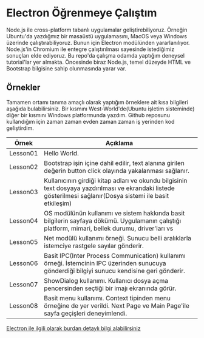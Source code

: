 # Electron Öğrenmeye Çalıştım

Node.js ile cross-platform tabanlı uygulamalar geliştirebiliyoruz. Örneğin Ubuntu'da yazdığmız bir masaüstü uygulamasını, MacOS veya Windows üzerinde çalıştırabiliyoruz. Bunun için Electron modülünden yararlanılıyor. Node.js'in Chromium ile entegre çalıştırılması sayesinde istediğimiz sonuçları elde ediyoruz. Bu repo'da çalışma odamda yaptığım deneysel tutorial'lar yer almakta. Öncesinde biraz Node.js, temel düzeyde HTML ve Bootstrap bilgisine sahip olunmasında yarar var.

## Örnekler

Tamamen ortamı tanıma amaçlı olarak yaptığım örneklere ait kısa bilgileri aşağıda bulabilirsiniz. Bir kısmını West-World'de(Ubuntu işletim sisteminde) diğer bir kısmını Windows platformunda yazdım. Github reposunu kullandığım için zaman zaman evden zaman zaman iş yerinden kod geliştirdim.

Örnek           | Açıklama
--------------- | ----------------------------------------------------------------------
Lesson01 | Hello World.
Lesson02 | Bootstrap işin içine dahil edilir, text alanına girilen değerin button click olayında yakalanması sağlanır.
Lesson03 | Kullanıcının girdiği kitap adları ve okundu bilgisinin text dosyaya yazdırılması ve ekrandaki listede gösterilmesi sağlanır(Dosya sistemi ile basit etkileşim)
Lesson04 | OS modülünün kullanımı ve sistem hakkında basit bilgilerin sayfaya dökümü. Uygulamanın çalıştığı platform, mimari, bellek durumu, driver'ları vs
Lesson05 | Net modülü kullanımı örneği. Sunucu belli aralıklarla istemciye rastgele sayılar gönderir.
Lesson06 | Basit IPC(Inter Process Communication) kullanımı örneği. İstemcinin IPC üzerinden sunucuya gönderdiği bilgiyi sunucu kendisine geri gönderir.
Lesson07 | ShowDialog kullanımı. Kullanıcı dosya açma pencersinden seçtiği bir imajı ekranında görür.
Lesson08 | Basit menu kullanımı. Context tipinden menu örneğine de yer verildi. Next Page ve Main Page'ile sayfa geçişleri deneyimlendi.

 [Electron ile ilgili olarak burdan detaylı bilgi alabilirsiniz](https://electronjs.org/)
